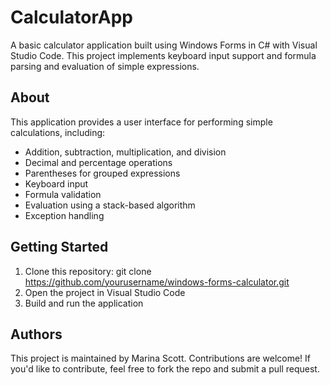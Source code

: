 # CalculatorApp
A basic calculator application built using Windows Forms in C# with Visual Studio Code. 
This project implements keyboard input support and formula parsing and evaluation of simple expressions.

## About
This application provides a user interface for performing simple calculations, including:
- Addition, subtraction, multiplication, and division
- Decimal and percentage operations
- Parentheses for grouped expressions
- Keyboard input
- Formula validation
- Evaluation using a stack-based algorithm
- Exception handling

## Getting Started
1. Clone this repository: git clone https://github.com/yourusername/windows-forms-calculator.git
2. Open the project in Visual Studio Code
3. Build and run the application

## Authors
This project is maintained by Marina Scott.
Contributions are welcome! If you'd like to contribute, feel free to fork the repo and submit a pull request.
